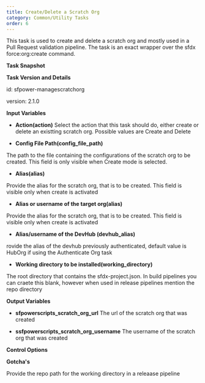 ```yaml
---
title: Create/Delete a Scratch Org
category: Common/Utility Tasks
order: 6
---
```


This task is used to create and delete a scratch org and mostly used in a Pull Request validation pipeline. The task is an exact wrapper over the sfdx force:org:create command.

**Task Snapshot**


**Task Version and Details**

id: sfpower-managescratchorg

version: 2.1.0


**Input Variables**

* **Action(action)**
Select the action that this task should do, either create or delete an existting scratch org. Possible values are Create and Delete

* **Config File Path(config_file_path)**

The path to the file containing the configurations of the scratch org to be created. This field is only visible when Create mode is selected.

* **Alias(alias)**

Provide the alias for the scratch org, that is to be created. This field is visible only when create is activated

* **Alias or username of the target org(alias)**

Provide the alias for the scratch org, that is to be created. This field is visible only when create is activated

* **Alias/username of the DevHub (devhub_alias)**

rovide the alias of the devhub previously authenticated, default value is HubOrg if using the Authenticate Org task


* **Working directory to be installed(working_directory)**

The root directory that contains the sfdx-project.json. In build pipelines you can craete this blank, however when used in release pipelines mention the repo directory


**Output Variables**


* **sfpowerscripts_scratch_org_url**
The url of the scratch org that was created

* **ssfpowerscripts_scratch_org_username**
The username of the scratch org that was created


**Control Options**

**Gotcha's**

Provide the repo path for the working directory in a releaase pipeline